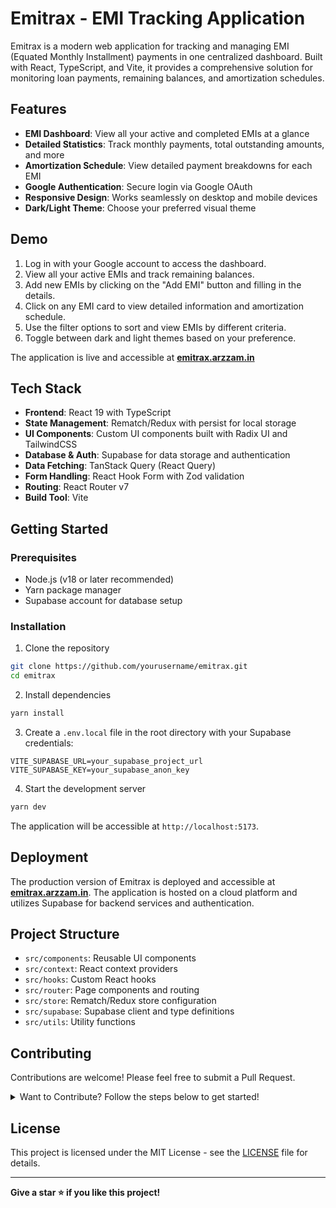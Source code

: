 # Emitrax - EMI Tracking Application

Emitrax is a modern web application for tracking and managing EMI (Equated Monthly Installment) payments in one centralized dashboard. Built with React, TypeScript, and Vite, it provides a comprehensive solution for monitoring loan payments, remaining balances, and amortization schedules.

## Features

- **EMI Dashboard**: View all your active and completed EMIs at a glance
- **Detailed Statistics**: Track monthly payments, total outstanding amounts, and more
- **Amortization Schedule**: View detailed payment breakdowns for each EMI
- **Google Authentication**: Secure login via Google OAuth
- **Responsive Design**: Works seamlessly on desktop and mobile devices
- **Dark/Light Theme**: Choose your preferred visual theme

## Demo

1. Log in with your Google account to access the dashboard.
2. View all your active EMIs and track remaining balances.
3. Add new EMIs by clicking on the "Add EMI" button and filling in the details.
4. Click on any EMI card to view detailed information and amortization schedule.
5. Use the filter options to sort and view EMIs by different criteria.
6. Toggle between dark and light themes based on your preference.

The application is live and accessible at [**emitrax.arzzam.in**](https://emitrax.arzzam.in)

## Tech Stack

- **Frontend**: React 19 with TypeScript
- **State Management**: Rematch/Redux with persist for local storage
- **UI Components**: Custom UI components built with Radix UI and TailwindCSS
- **Database & Auth**: Supabase for data storage and authentication
- **Data Fetching**: TanStack Query (React Query)
- **Form Handling**: React Hook Form with Zod validation
- **Routing**: React Router v7
- **Build Tool**: Vite

## Getting Started

### Prerequisites

- Node.js (v18 or later recommended)
- Yarn package manager
- Supabase account for database setup

### Installation

1. Clone the repository

```bash
git clone https://github.com/yourusername/emitrax.git
cd emitrax
```

2. Install dependencies

```bash
yarn install
```

3. Create a `.env.local` file in the root directory with your Supabase credentials:

```
VITE_SUPABASE_URL=your_supabase_project_url
VITE_SUPABASE_KEY=your_supabase_anon_key
```

4. Start the development server

```bash
yarn dev
```

The application will be accessible at `http://localhost:5173`.

## Deployment

The production version of Emitrax is deployed and accessible at [**emitrax.arzzam.in**](https://emitrax.arzzam.in). The application is hosted on a cloud platform and utilizes Supabase for backend services and authentication.

## Project Structure

- `src/components`: Reusable UI components
- `src/context`: React context providers
- `src/hooks`: Custom React hooks
- `src/router`: Page components and routing
- `src/store`: Rematch/Redux store configuration
- `src/supabase`: Supabase client and type definitions
- `src/utils`: Utility functions

## Contributing

Contributions are welcome! Please feel free to submit a Pull Request.

<details>
<summary>
Want to Contribute?
Follow the steps below to get started!
</summary>
<br>

### Prerequisites

Before you begin, ensure you have the following installed:

- [Node.js](https://nodejs.org/): JavaScript runtime built on Chrome's V8 JavaScript engine.
- [Yarn](https://yarnpkg.com/): Fast, reliable, and secure dependency management.
- [Supabase](https://supabase.com/): Open source Firebase alternative for database and authentication.

### Getting Started

1. Fork this repository.

2. Clone your forked repository:

    ```bash
    git clone https://github.com/your-username/emitrax.git
    ```

3. Change directory:

    ```bash
    cd emitrax
    ```

4. Install dependencies:

    ```bash
    yarn
    ```

5. Create a `.env.local` file in the root directory with your Supabase credentials:

    ```
    VITE_SUPABASE_URL=your_supabase_project_url
    VITE_SUPABASE_KEY=your_supabase_anon_key
    ```

6. Start the development server:

    ```bash
    yarn dev
    ```

    The application will be accessible at `http://localhost:5173`.

7. Make sure to add remote upstream:

    ```bash
    git remote add upstream https://github.com/arzzam/emitrax.git

    # To verify the new upstream repository you've specified for your fork
    git remote -v
    ```

8. Create a new branch:

    ```bash
    git checkout -b new-branch-name
    ```

9. Make changes and create a pull request to the main branch.

</details>

## License

This project is licensed under the MIT License - see the [LICENSE](LICENSE) file for details.

---

**Give a star ⭐ if you like this project!**
